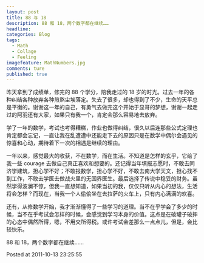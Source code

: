```yaml
---
layout: post  
title: 88 与 18  
description: 88 和 18，两个数字都在继续……      
headline: 
categories: Blog  
tags: 
  - Math 
  - Collage 
  - Feeling   
imagefeature: MathNumbers.jpg  
comments: ture  
published: true  
---
```



昨天拿到了成绩单，修完的 88 个学分，陪我走过的 18 岁的时光。过去一年的各种纠结各种放弃各种煎熬尘埃落定。失去了很多，却也得到了不少，生命的天平总是平衡的。谢谢这一年的自己，有勇气去做完这个开始于显哥的梦想，谢谢一起走过的阿羽还有大家，如果只有我一个，肯定会那么容易地去放弃。

学了一年的数学，考试也考得糟糕，作业也做得纠结，很久以后连那些公式定理也肯定都会忘记，一直让我在乱遭遭中还能走下去的原因只是在数学中偶尔会遇见的惊喜和心动，期待着下一次的相遇是继续的理由。

一年以来，感觉最大的收获，不在数学，而在生活。不知道是怎样的玄乎，它给了我一些 courage 去做自己真正喜欢和想要的。还记得当年填报志愿时，不敢去同济学建筑，担心学不好；不敢报数学，担心学不好，不敢去南大学天文，担心找不到工作，不敢去学医去做战火里的无国界医生。最后选择了传说中稳妥的财务。虽然学得波澜不惊，但我一直想知道，如果当初的我，仅仅只听从内心的想法，生活将会怎样？而现在，当我一个人偷偷坐在去拉萨的火车上，只有内心满满的欢喜。

还有，从修数学开始，我才渐渐懂得了一些学习的道理。当不在乎学会了多少的时候，当不在乎考试会怎样的时候，会感觉到学习本身的价值。这点是在破罐子破摔的心态中偶然所得，嗯，不用交所得税。或许考试会差那么一点点儿，但是，会比较快乐。

88 和 18，两个数字都在继续……


Posted at 2011-10-13 23:25:55
